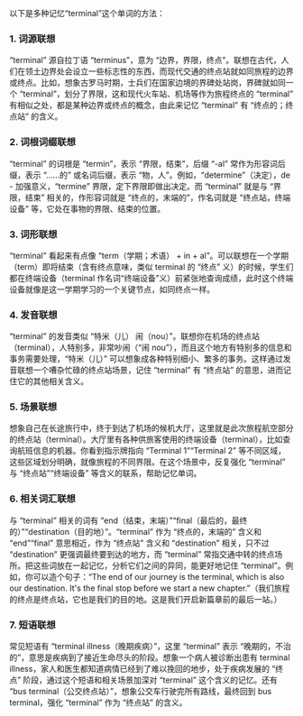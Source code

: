 以下是多种记忆“terminal”这个单词的方法：

### 1. 词源联想
“terminal” 源自拉丁语 “terminus”，意为 “边界，界限，终点”。联想在古代，人们在领土边界处会设立一些标志性的东西，而现代交通的终点站就如同旅程的边界或终点。比如，想象古罗马时期，士兵们在国家边境的界碑处站岗，界碑就如同一个 “terminal”，划分了界限，这和现代火车站、机场等作为旅程终点的 “terminal” 有相似之处，都是某种边界或终点的概念，由此来记忆 “terminal” 有 “终点的；终点站” 的含义。

### 2. 词根词缀联想
“terminal” 的词根是 “termin”，表示 “界限，结束”，后缀 “-al” 常作为形容词后缀，表示 “……的” 或名词后缀，表示 “物，人”。例如，“determine”（决定），de - 加强意义，“termine” 界限，定下界限即做出决定。而 “terminal” 就是与 “界限，结束” 相关的，作形容词就是 “终点的，末端的”，作名词就是 “终点站，终端设备” 等，它处在事物的界限、结束的位置。

### 3. 词形联想
“terminal” 看起来有点像 “term（学期；术语） + in + al”。可以联想在一个学期（term）即将结束（含有终点意味，类似 terminal 的 “终点” 义）的时候，学生们都在终端设备（terminal 作名词“终端设备”义）前紧张地查询成绩，此时这个终端设备就像是这一学期学习的一个关键节点，如同终点一样。

### 4. 发音联想
“terminal” 的发音类似 “特米（儿） 闹（nou）”。联想你在机场的终点站（terminal），人特别多，非常吵闹（“闹 nou”），而且这个地方有特别多的信息和事务需要处理，“特米（儿）” 可以想象成各种特别细小、繁多的事务。这样通过发音联想一个嘈杂忙碌的终点站场景，记住 “terminal” 有 “终点站” 的意思，进而记住它的其他相关含义。

### 5. 场景联想
想象自己在长途旅行中，终于到达了机场的候机大厅，这里就是此次旅程航空部分的终点站（terminal）。大厅里有各种供旅客使用的终端设备（terminal），比如查询航班信息的机器。你看到指示牌指向 “Terminal 1”“Terminal 2” 等不同区域，这些区域划分明确，就像旅程的不同界限。在这个场景中，反复强化 “terminal” 与 “终点站”“终端设备” 等含义的联系，帮助记忆单词。

### 6. 相关词汇联想
与 “terminal” 相关的词有 “end（结束，末端）”“final（最后的，最终的）”“destination（目的地）”。“terminal” 作为 “终点的，末端的” 含义和 “end”“final” 意思相近，作为 “终点站” 含义和 “destination” 相关，只不过 “destination” 更强调最终要到达的地方，而 “terminal” 常指交通中转的终点场所。把这些词放在一起记忆，分析它们之间的异同，能更好地记住 “terminal”。例如，你可以造个句子：“The end of our journey is the terminal, which is also our destination. It's the final stop before we start a new chapter.”（我们旅程的终点是终点站，它也是我们的目的地。这是我们开启新篇章前的最后一站。）

### 7. 短语联想
常见短语有 “terminal illness（晚期疾病）”，这里 “terminal” 表示 “晚期的，不治的”，意思是疾病到了接近生命尽头的阶段。想象一个病人被诊断出患有 terminal illness，家人和医生都知道病情已经到了难以挽回的地步，处于疾病发展的 “终点” 阶段，通过这个短语和相关场景加深对 “terminal” 这个含义的记忆。还有 “bus terminal（公交终点站）”，想象公交车行驶完所有路线，最终回到 bus terminal，强化 “terminal” 作为 “终点站” 的含义。 